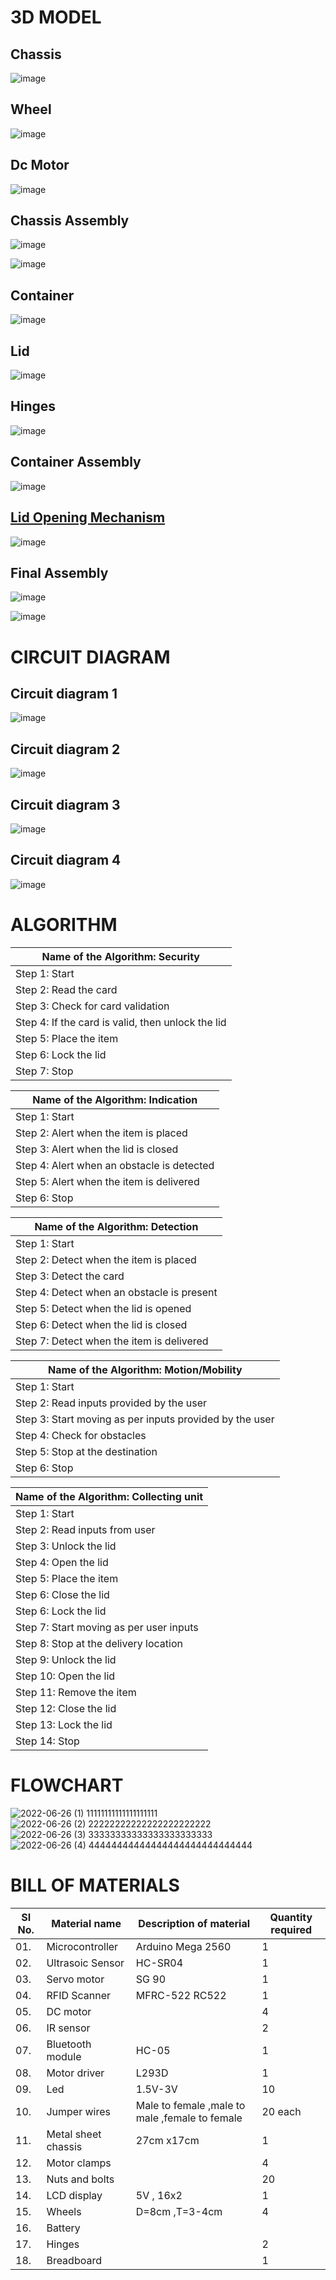 # 3D MODEL

## Chassis

![image](https://user-images.githubusercontent.com/105161049/174321844-20e243a2-d02f-4976-b66d-57c58b2d3380.png)

## Wheel

![image](https://user-images.githubusercontent.com/105161049/174322260-e2ca7fcb-ba8c-40e4-8c0b-94533f24ae3e.png)

## Dc Motor

![image](https://user-images.githubusercontent.com/105161049/174322810-d0119e52-320a-4b4b-85db-50043e407a22.png)

## Chassis Assembly

![image](https://user-images.githubusercontent.com/105161049/174322892-2a3e6fda-f6c8-40b6-975b-17db58680ab2.png)

![image](https://user-images.githubusercontent.com/105161049/174434665-d8310ed6-e1da-43b7-b5a4-af40c283fa14.png)


## Container

![image](https://user-images.githubusercontent.com/105161049/174453232-e9babdee-20b0-4510-b785-00909e223754.png)

## Lid

![image](https://user-images.githubusercontent.com/105161049/174453238-4775aa76-2e71-4fa0-ad69-c21b51c44222.png)


## Hinges

![image](https://user-images.githubusercontent.com/105161049/174409865-bfc1e8a9-7c0e-43c6-9405-fa7a773ca91c.png)


## Container Assembly

![image](https://user-images.githubusercontent.com/105161049/174453244-22c8ba68-9129-4ba0-8c48-1437b375f4f6.png)

## [Lid Opening Mechanism](https://autode.sk/3xWh5kn)

![image](https://user-images.githubusercontent.com/105161049/175869956-46960fd7-a594-40a9-a988-39e3c3e82767.png)


## Final Assembly

![image](https://user-images.githubusercontent.com/105161049/174453280-320bc007-792b-432e-9386-71168c7b29e4.png)

![image](https://user-images.githubusercontent.com/105161049/174453285-48976182-4e8c-4840-9d08-5c9668e89f9f.png)


# CIRCUIT DIAGRAM

## Circuit diagram 1

![image](https://user-images.githubusercontent.com/105161049/174389257-78ba9676-3840-49eb-9132-487eb986c536.png)
 
## Circuit diagram 2

![image](https://user-images.githubusercontent.com/105161049/174388974-f562b96c-e0ab-449b-9700-a542c9512d8c.png)

## Circuit diagram 3

![image](https://user-images.githubusercontent.com/105161049/174392685-66f72ad9-5a2c-41c3-ac69-f560a7027419.png)

## Circuit diagram 4

![image](https://user-images.githubusercontent.com/105161049/174470060-893306f2-bbb5-4a2a-b781-40d31e2121bb.png)



# ALGORITHM

|Name of the Algorithm: Security|
|-------------------------------|
|Step 1: Start|
|Step 2: Read the card|
|Step 3: Check for card validation|
|Step 4: If the card is valid, then unlock the lid|
|Step 5: Place the item|
|Step 6: Lock the lid|
|Step 7: Stop|

|Name of the Algorithm: Indication|
|---------------------------------|
|Step 1: Start|
|Step 2: Alert when the item is placed|
|Step 3: Alert when the lid is closed|
|Step 4: Alert when an obstacle is detected|
|Step 5: Alert when the item is delivered|
|Step 6: Stop|    

|Name of the Algorithm: Detection|   
|--------------------------------|   
|Step 1: Start|  
|Step 2: Detect when the item is placed|
|Step 3: Detect the card|
|Step 4: Detect when an obstacle is present|
|Step 5: Detect when the lid is opened|
|Step 6: Detect when the lid is closed|
|Step 7: Detect when the item is delivered|

|Name of the Algorithm: Motion/Mobility|
|--------------------------------------|
|Step 1: Start|
|Step 2: Read inputs provided by the user|
|Step 3: Start moving as per inputs provided by the user|
|Step 4: Check for obstacles|
|Step 5: Stop at the destination|
|Step 6: Stop|

|Name of the Algorithm: Collecting unit|
|--------------------------------------|
|Step 1: Start|
|Step 2: Read inputs from user|
|Step 3: Unlock the lid|
|Step 4: Open the lid|
|Step 5: Place the item|
|Step 6: Close the lid|
|Step 6: Lock the lid|
|Step 7: Start moving as per user inputs|
|Step 8: Stop at the delivery location|
|Step 9: Unlock the lid|
|Step 10: Open the lid|
|Step 11: Remove the item|
|Step 12: Close the lid|
|Step 13: Lock the lid|
|Step 14: Stop|

# FLOWCHART

![2022-06-26 (1)        11111111111111111111](https://user-images.githubusercontent.com/105167907/175826800-f83e8f2b-dd2e-4df2-ac07-58dfdf6635b4.png)
![2022-06-26 (2) 22222222222222222222222](https://user-images.githubusercontent.com/105167907/175826814-d8f873b1-314b-480c-b32f-6a008f1fe75a.png)
![2022-06-26 (3) 33333333333333333333333](https://user-images.githubusercontent.com/105167907/175826825-ec68b500-721f-4188-a27c-2caf51b29727.png)
![2022-06-26 (4) 44444444444444444444444444444](https://user-images.githubusercontent.com/105167907/175826837-a1530719-d90e-42ea-9ef0-cc7212cc0c48.png)

# BILL OF MATERIALS

|  SI No.  |  Material name  |  Description of material  |  Quantity required  |
|----------|-----------------|---------------------------|---------------------|
|01.|Microcontroller |Arduino Mega 2560|1|
|02.|Ultrasoic Sensor|HC-SR04|1|
|03.|Servo motor|SG 90|1|
|04.|RFID Scanner|MFRC-522 RC522|1|
|05.|DC motor|       |4|
|06.|IR sensor|    |2|
|07.|Bluetooth module|HC-05|1|
|08.|Motor driver|L293D|1|
|09.|Led|1.5V-3V|10|
|10.|Jumper wires|Male to female ,male to male ,female to female|20 each|
|11.|Metal sheet chassis|27cm x17cm|1|
|12.|Motor clamps||4|
|13.|Nuts and bolts| |20|
|14.|LCD display|5V , 16x2|1|
|15.|Wheels|D=8cm ,T=3-4cm|4|
|16.|Battery|||
|17.|Hinges||2|
|18.|Breadboard||1|